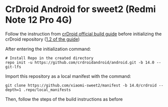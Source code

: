 # CrDroid Android for sweet2 (Redmi Note 12 Pro 4G)

Follow the instruction from [crDroid official build guide](https://github.com/crdroidandroid/android/blob/14.0/README.mkdn) before initializing the crDroid repository ([1.2 of the guide](https://github.com/crdroidandroid/android/blob/14.0/README.mkdn#12-initializing-repo))

After entering the initialization command:

```shell
# Install Repo in the created directory
repo init -u https://github.com/crdroidandroid/android.git -b 14.0 --git-lfs
```

Import this repository as a local manifest with the command:

```shell
git clone https://github.com/xiaomi-sweet2/manifest -b 14.0/crdroid --depth=1 .repo/local_manifests
```

Then, follow the steps of the build instructions as before
